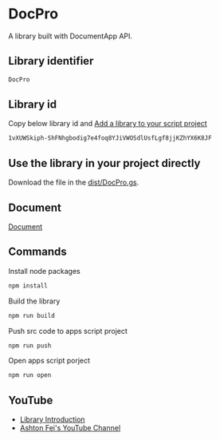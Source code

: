 # DocPro

A library built with DocumentApp API.

## Library identifier

```bash
DocPro
```

## Library id

Copy below library id and [Add a library to your script project](https://developers.google.com/apps-script/guides/libraries#add_a_library_to_your_script_project)

```bash
1vXUWSkiph-ShFNhgbodig7e4foq8YJiVWOSdlUsfLgf8jjKZhYX6K8JF
```

## Use the library in your project directly

Download the file in the [dist/DocPro.gs](https://github.com/ashtonfei/gas-libs/blob/DocPro/dist/DocPro.gs).

## Document

[Document](https://github.com/ashtonfei/gas-libs/blob/DocPro/DOCUMENT.md)

## Commands

Install node packages

```bash
npm install
```

Build the library

```bash
npm run build
```

Push src code to apps script project

```bash
npm run push
```

Open apps script porject

```bash
npm run open
```

## YouTube

- [Library Introduction](https://youtu.be/r6RUa86aGk4)
- [Ashton Fei's YouTube Channel](https://youtube.com/ashtonfei)
